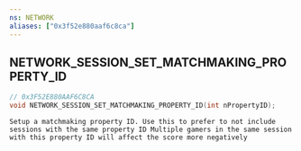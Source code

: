```yaml
---
ns: NETWORK
aliases: ["0x3f52e880aaf6c8ca"]
---
```

## NETWORK_SESSION_SET_MATCHMAKING_PROPERTY_ID

```c
// 0x3F52E880AAF6C8CA
void NETWORK_SESSION_SET_MATCHMAKING_PROPERTY_ID(int nPropertyID);
```

```
Setup a matchmaking property ID. Use this to prefer to not include sessions with the same property ID Multiple gamers in the same session with this property ID will affect the score more negatively
```
